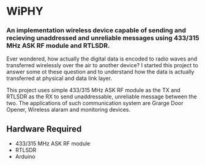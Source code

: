 # WiPHY

### An implementation wireless device capable of sending and recieving unaddressed and unreliable messages using 433/315 MHz ASK RF module and RTLSDR.


Ever wondered, how actually the digital data is encoded to radio waves and transferred wirelessly over the air to another device? I started this project to answer some ot these question and to understand how the data is actually transferred at physical and data link layer.

This project uses simple 433/315 MHz ASK RF module as the TX and RTLSDR as the RX to send unaddressable, unreliable message between the two. The applications of such communication system are Grarge Door Opener, Wireless alaram and monitoring devices. 

## Hardware Required

* 433/315 MHz ASK RF module
* RTLSDR
* Arduino
